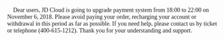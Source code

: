 <p><span style="font-size: 14px;font-family: 黑体">&nbsp; &nbsp; Dear users, JD Cloud is going to upgrade payment system from 18:00 to 22:00 on November 6, 2018. Please avoid paying your order, recharging your account or withdrawal in this period as far as possible. If you need help, please contact us by ticket or telephone (400-615-1212). Thank you for your understanding and support.</span>
</p>
